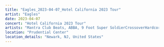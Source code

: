 ```yaml
---
title: "Eagles_2023-04-07_Hotel California 2023 Tour"
artist: "Eagles"
date: 2023-04-07
concert: "Hotel California 2023 Tour"
artists: "Mantra Club Beats, ABBA, 9 Foot Super SoldierCrossoverHardcore, 12 Gauge Rampage, Eagles"
location: "Prudential Center"
location_details: "Newark, NJ, United States"
---
```


